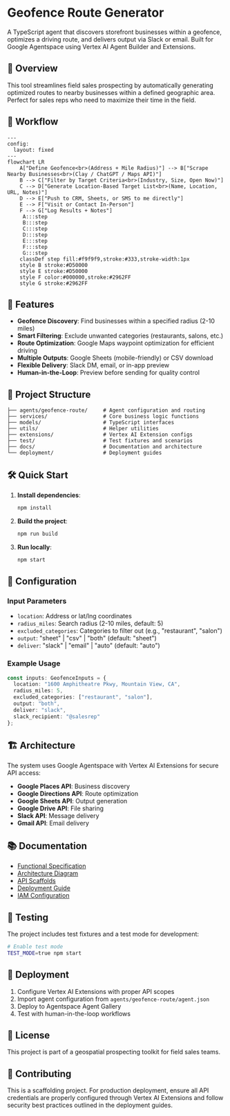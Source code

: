 # Geofence Route Generator

A TypeScript agent that discovers storefront businesses within a geofence, optimizes a driving route, and delivers output via Slack or email. Built for Google Agentspace using Vertex AI Agent Builder and Extensions.

## 🎯 Overview

This tool streamlines field sales prospecting by automatically generating optimized routes to nearby businesses within a defined geographic area. Perfect for sales reps who need to maximize their time in the field.

## 🔄 Workflow

```mermaid
---
config:
  layout: fixed
---
flowchart LR
    A["Define Geofence<br>(Address + Mile Radius)"] --> B["Scrape Nearby Businesses<br>(Clay / ChatGPT / Maps API)"]
    B --> C["Filter by Target Criteria<br>(Industry, Size, Open Now)"]
    C --> D["Generate Location-Based Target List<br>(Name, Location, URL, Notes)"]
    D --> E["Push to CRM, Sheets, or SMS to me directly"]
    E --> F["Visit or Contact In-Person"]
    F --> G["Log Results + Notes"]
     A:::step
     B:::step
     C:::step
     D:::step
     E:::step
     F:::step
     G:::step
    classDef step fill:#f9f9f9,stroke:#333,stroke-width:1px
    style B stroke:#D50000
    style E stroke:#D50000
    style F color:#000000,stroke:#2962FF
    style G stroke:#2962FF
```

## 🚀 Features

- **Geofence Discovery**: Find businesses within a specified radius (2-10 miles)
- **Smart Filtering**: Exclude unwanted categories (restaurants, salons, etc.)
- **Route Optimization**: Google Maps waypoint optimization for efficient driving
- **Multiple Outputs**: Google Sheets (mobile-friendly) or CSV download
- **Flexible Delivery**: Slack DM, email, or in-app preview
- **Human-in-the-Loop**: Preview before sending for quality control

## 📁 Project Structure

```
├── agents/geofence-route/     # Agent configuration and routing
├── services/                  # Core business logic functions
├── models/                    # TypeScript interfaces
├── utils/                     # Helper utilities
├── extensions/                # Vertex AI Extension configs
├── test/                      # Test fixtures and scenarios
├── docs/                      # Documentation and architecture
└── deployment/                # Deployment guides
```

## 🛠️ Quick Start

1. **Install dependencies**:
   ```bash
   npm install
   ```

2. **Build the project**:
   ```bash
   npm run build
   ```

3. **Run locally**:
   ```bash
   npm start
   ```

## 🔧 Configuration

### Input Parameters

- `location`: Address or lat/lng coordinates
- `radius_miles`: Search radius (2-10 miles, default: 5)
- `excluded_categories`: Categories to filter out (e.g., "restaurant", "salon")
- `output`: "sheet" | "csv" | "both" (default: "sheet")
- `deliver`: "slack" | "email" | "auto" (default: "auto")

### Example Usage

```typescript
const inputs: GeofenceInputs = {
  location: "1600 Amphitheatre Pkwy, Mountain View, CA",
  radius_miles: 5,
  excluded_categories: ["restaurant", "salon"],
  output: "both",
  deliver: "slack",
  slack_recipient: "@salesrep"
};
```

## 🏗️ Architecture

The system uses Google Agentspace with Vertex AI Extensions for secure API access:

- **Google Places API**: Business discovery
- **Google Directions API**: Route optimization
- **Google Sheets API**: Output generation
- **Google Drive API**: File sharing
- **Slack API**: Message delivery
- **Gmail API**: Email delivery

## 📚 Documentation

- [Functional Specification](docs/functional-spec.md)
- [Architecture Diagram](docs/architecture.mmd)
- [API Scaffolds](docs/api-scaffolds.md)
- [Deployment Guide](deployment/agentspace.md)
- [IAM Configuration](deployment/iam.md)

## 🧪 Testing

The project includes test fixtures and a test mode for development:

```bash
# Enable test mode
TEST_MODE=true npm start
```

## 🚀 Deployment

1. Configure Vertex AI Extensions with proper API scopes
2. Import agent configuration from `agents/geofence-route/agent.json`
3. Deploy to Agentspace Agent Gallery
4. Test with human-in-the-loop workflows

## 📄 License

This project is part of a geospatial prospecting toolkit for field sales teams.

## 🤝 Contributing

This is a scaffolding project. For production deployment, ensure all API credentials are properly configured through Vertex AI Extensions and follow security best practices outlined in the deployment guides.

